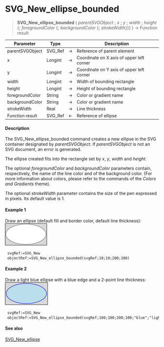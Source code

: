 # SVG_New_ellipse_bounded

>**SVG_New_ellipse_bounded** ( *parentSVGObject* ; *x* ; *y* ; *width* ; *height* {; *foregroundColor* {; *backgroundColor* {; *strokeWidth*}}} ) -> Function result

| Parameter | Type |  | Description |
| --- | --- | --- | --- |
| parentSVGObject | SVG_Ref | &#8594; | Reference of parent element |
| x | Longint | &#8594; | Coordinate on X axis of upper left corner |
| y | Longint | &#8594; | Coordinate on Y axis of upper left corner |
| width | Longint | &#8594; | Width of bounding rectangle |
| height | Longint | &#8594; | Height of bounding rectangle |
| foregroundColor | String | &#8594; | Color or gradient name |
| backgroundColor | String | &#8594; | Color or gradient name |
| strokeWidth | Real | &#8594; | Line thickness |
| Function result | SVG_Ref | &#8592; | Reference of ellipse |



#### Description 

The SVG\_New\_ellipse\_bounded command creates a new ellipse in the SVG container designated by *parentSVGObject*. If *parentSVGObject* is not an SVG document, an error is generated.

The ellipse created fits into the rectangle set by *x*, *y*, *width* and *height*.

The optional *foregroundColor* and *backgroundColor* parameters contain, respectively, the name of the line color and of the background color. (For more information about colors, please refer to the commands of the *Colors and Gradients* theme).

The optional *strokeWidth* parameter contains the size of the pen expressed in pixels. Its default value is 1.

#### Example 1 

Draw an ellipse (default fill and border color, default line thickness):  
![](../images/pict196835.en.png)

```4d
 svgRef:=SVG_New
 objectRef:=SVG_New_ellipse_bounded(svgRef;10;10;200;100)
```

#### Example 2 

Draw a light blue ellipse with a blue edge and a 2-point line thickness:  
![](../images/pict196836.en.png)

```4d
 svgRef:=SVG_New
 objectRef:=SVG_New_ellipse_bounded(svgRef;100;100;200;100;"blue";"lightblue";2)
```

#### See also 

[SVG\_New\_ellipse](SVG%5FNew%5Fellipse.md)  